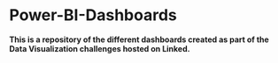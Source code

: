 # Power-BI-Dashboards

**This is a repository of the different dashboards created as part of the Data Visualization challenges hosted on Linked.**
